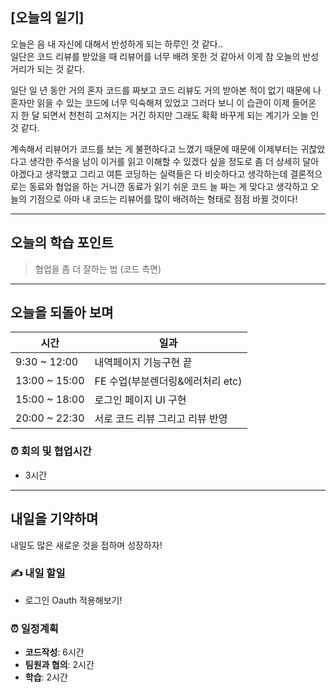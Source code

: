 ## [오늘의 일기]

오늘은 음 내 자신에 대해서 반성하게 되는 하루인 것 같다..  
일단은 코드 리뷰를 받았을 때 리뷰어를 너무 배려 못한 것 같아서 이게 참 오늘의 반성 거리가 되는 것 같다.

일단 일 년 동안 거의 혼자 코드를 짜보고 코드 리뷰도 거의 받아본 적이 없기 때문에 나 혼자만 읽을 수 있는 코드에 너무 익숙해져 있었고 그러다 보니 이 습관이 이제 들어온 지 한 달 되면서 천천히 고쳐지는 거긴 하지만 그래도 확확 바꾸게 되는 계기가 오늘 인 것 같다.

계속해서 리뷰어가 코드를 보는 게 불편하다고 느꼈기 때문에 때문에 이제부터는 귀찮았다고 생각한 주석을 남이 이거를 읽고 이해할 수 있겠다 싶을 정도로 좀 더 상세히 달아야겠다고 생각했고 그리고 여튼 코딩하는 실력들은 다 비슷하다고 생각하는데 결론적으로는 동료와 협업을 하는 거니깐 동료가 읽기 쉬운 코드 늘 짜는 게 맞다고 생각하고 오늘의 기점으로 아마 내 코드는 리뷰어를 많이 배려하는 형태로 점점 바뀔 것이다!

---

## 오늘의 학습 포인트

> 협업을 좀 더 잘하는 법 (코드 측면)

---

## 오늘을 되돌아 보며

| 시간          | 일과                             |
| ------------- | -------------------------------- |
| 9:30 ~ 12:00  | 내역페이지 기능구현 끝           |
| 13:00 ~ 15:00 | FE 수업(부분렌더링&에러처리 etc) |
| 15:00 ~ 18:00 | 로그인 페이지 UI 구현            |
| 20:00 ~ 22:30 | 서로 코드 리뷰 그리고 리뷰 반영  |

### ⏰ 회의 및 협업시간

- 3시간

---

## 내일을 기약하며

내일도 많은 새로운 것을 접하며 성장하자!

### ✍️ 내일 할일

- 로그인 Oauth 적용해보기!

### ⏰ 일정계획

- **코드작성**: 6시간
- **팀원과 협의**: 2시간
- **학습**: 2시간
